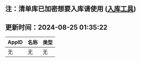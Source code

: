 ## 注：清单库已加密想要入库请使用 ([入库工具](https://github.com/BlankTMing/ManifestAutoUpdate/releases))

## 更新时间：2024-08-25 01:35:22
| AppID | 名称 | 类型  |
| :-------------------- | :----------------------------- | :----------- |
| 无 | 无 | 无 |
